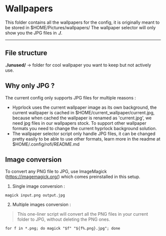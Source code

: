 # Wallpapers

This folder contains all the wallpapers for the config, it is originally meant to be stored in $HOME/Pictures/wallpapers/
The wallpaper selector will only show you the JPG files in **./**.

---

## File structure

**./unused/** -> folder for cool wallpaper you want to keep but not actively use.

## Why only JPG ?
The current config only supports JPG files for multiple reasons :

- Hyprlock uses the current wallpaper image as its own background, the current wallpaper is cached in $HOME/current_wallpaper/current.jpg, because when cached the wallpaper is renamed as 'current.jpg', we need jpg files in our wallpapers stock. To support other wallpaper formats you need to change the current hyprlock background solution.
- The wallpaper selector script only handle JPG files, it can be changed pretty easily to be able to use other formats, learn more in the readme at $HOME/.config/rofi/README.md

## Image conversion
To convert any PNG file to JPG, use ImageMagick (https://imagemagick.org/) which comes preinstalled in this setup.

1. Single image conversion :

```
magick input.png output.jpg
```

2. Multiple images conversion :

> This one-liner script will convert all the PNG files in your current folder to JPG, without deleting the PNG ones.

```
for f in *.png; do magick "$f" "${f%.png}.jpg"; done

```
